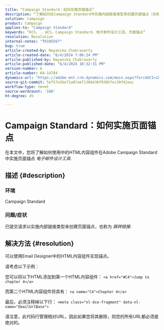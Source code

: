 ```yaml
---
title: “Campaign Standard：如何实施页面锚点”
description: “了解如何在Campaign Standard中实施内部链接类型来创建页面锚点（也称为跳转链接）。”
solution: Campaign
product: Campaign
applies-to: "Campaign Standard"
keywords: “KCS、 、ACS、Campaign Standard、电子邮件设计工具、页面锚点”
resolution: Resolution
internal-notes: "TK185567"
bug: true
article-created-by: Nayanika Chakravarty
article-created-date: "6/4/2024 7:06:24 PM"
article-published-by: Nayanika Chakravarty
article-published-date: "6/4/2024 10:32:31 PM"
version-number: 6
article-number: KA-14784
dynamics-url: "https://adobe-ent.crm.dynamics.com/main.aspx?forceUCI=1&pagetype=entityrecord&etn=knowledgearticle&id=57129288-a522-ef11-840a-002248092444"
source-git-commit: 5ef57a36e71a07aef1366436f9385fec30f42eac
workflow-type: tm+mt
source-wordcount: '160'
ht-degree: 4%

---
```


# Campaign Standard：如何实施页面锚点


在本文中，您将了解如何使用中的HTML内容组件在Adobe Campaign Standard中实施页面锚点 *电子邮件设计工具*.

## 描述 {#description}


### <b>环境</b>

Campaign Standard

### <b>问题/症状</b>

已提交请求以实施内部链接类型来创建页面锚点，也称为 *跳转链接*.


## 解决方法 {#resolution}


可以使用Email Designer中的HTML内容组件实现锚点。

请考虑以下示例：

您可以将以下HTML添加到第一个HTML内容组件：
`<a href="#C4">Jump to chapter 4</a>`

而第二个HTML内容组件将具有：
`<a name="C4">Chapter 4</a>`

最后，必须注释掉以下行：
`<meta class="nl-dce-fragment" data-nl-name="EmailUrlBase">`

请注意，此代码行管理相对URL，因此如果您将其删除，则您的所有URL都必须是绝对的。
